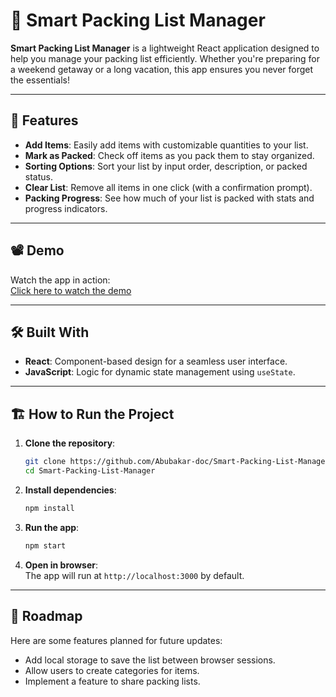 # 🧳 Smart Packing List Manager  

**Smart Packing List Manager** is a lightweight React application designed to help you manage your packing list efficiently. Whether you're preparing for a weekend getaway or a long vacation, this app ensures you never forget the essentials!  

---

## 🚀 Features  

- **Add Items**: Easily add items with customizable quantities to your list.  
- **Mark as Packed**: Check off items as you pack them to stay organized.  
- **Sorting Options**: Sort your list by input order, description, or packed status.  
- **Clear List**: Remove all items in one click (with a confirmation prompt).  
- **Packing Progress**: See how much of your list is packed with stats and progress indicators.  

---

## 📽️ Demo  

Watch the app in action:  
[Click here to watch the demo](assets/bandicam-2025-01-25.mp4)  

---

## 🛠️ Built With  

- **React**: Component-based design for a seamless user interface.  
- **JavaScript**: Logic for dynamic state management using `useState`.  

---

## 🏗️ How to Run the Project  

1. **Clone the repository**:  
   ```bash  
   git clone https://github.com/Abubakar-doc/Smart-Packing-List-Manager.git  
   cd Smart-Packing-List-Manager  
   ```  

2. **Install dependencies**:  
   ```bash  
   npm install  
   ```  

3. **Run the app**:  
   ```bash  
   npm start  
   ```  

4. **Open in browser**:  
   The app will run at `http://localhost:3000` by default.  

---

## 🎯 Roadmap  

Here are some features planned for future updates:  
- Add local storage to save the list between browser sessions.  
- Allow users to create categories for items.  
- Implement a feature to share packing lists.  

